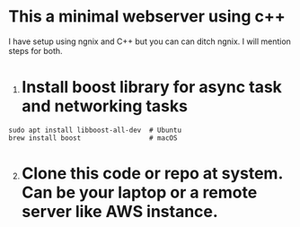 # This a minimal webserver using c++

I have setup using ngnix and C++ but you can can ditch ngnix. I will mention steps for both.

1. # Install boost library for async task and networking tasks

```
sudo apt install libboost-all-dev  # Ubuntu
brew install boost                 # macOS
```

2. # Clone this code or repo at system. Can be your laptop or a remote server like AWS instance.
